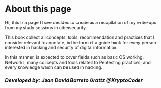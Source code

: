 # About this page

Hi, this is a page I have decided to create as a recopilation of my write-ups from my study sessions in cibersecurity.&#x20;

This book collect all concepts, tools, recommendation and practices that I consider relevant to annotate, in the form of a guide book for every person interested in hacking and security of digital information.

In this manner, is expected to cover fields such as basic OS working, Networks, many concepts and tools related to Pentesting practices, and every knowledge which can be used in hacking.

### _**Developed by: Juan David Barreto Grattz @KryptoCoder**_
